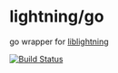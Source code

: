 lightning/go
=================

go wrapper for [liblightning](https://github.com/lightning/liblightning)

[![Build Status](https://travis-ci.org/lightning/go.svg?branch=master)](https://travis-ci.org/lightning/go)
